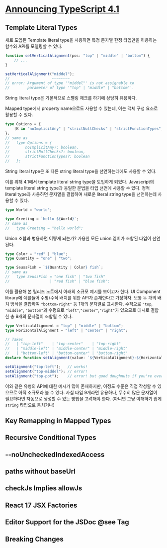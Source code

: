 # [Announcing TypeScript 4.1](https://devblogs.microsoft.com/typescript/announcing-typescript-4-1/)

## Template Literal Types
새로 도입된 Template literal type을 사용하면 특정 문자열 한정 타입만을 허용하는 함수와 API를 모델링할 수 있다.

```ts
function setVerticalAlignment(pos: "top" | "middle" | "bottom") {
    // ...
}

setVerticalAlignment("middel");
//                   ~~~~~~~~
// error: Argument of type '"middel"' is not assignable to
//        parameter of type '"top" | "middle" | "bottom"'.
```
String literal type은 기본적으로 스펠링 체크를 하기에 상당히 유용하다.

Mapped type에서 property name으로도 사용할 수 있는데, 이는 객체 구성 요소로 활용할 수 있다.

```ts
type Options = {
    [K in "noImplicitAny" | "strictNullChecks" | "strictFunctionTypes"]?: boolean
};
// same as
//   type Options = {
//       noImplicitAny?: boolean,
//       strictNullChecks?: boolean,
//       strictFunctionTypes?: boolean
//   };
```

String literal type은 또 다른 string literal type을 선언하는데에도 사용할 수 있다.

이를 위해 4.1에서 template literal string type을 도입하게 되었다. Javascript의 template literal string type과 동일한 문법을 타입 선언에 사용할 수 있다. 정적 literal type과 사용하면 문자열을 결합하여 새로운 literal string type을 선언하는데 사용할 수 있다.

```ts
type World = "world";

type Greeting = `hello ${World}`;
// same as
//   type Greeting = "hello world";
```

Union 조합과 병용하면 어떻게 되는가? 가용한 모든 union 멤버가 조합된 타입이 선언된다.

```ts
type Color = "red" | "blue";
type Quantity = "one" | "two";

type SeussFish = `${Quantity | Color} fish`;
// same as
//   type SeussFish = "one fish" | "two fish"
//                  | "red fish" | "blue fish";
```

이를 활용해 본 릴리즈 노트에서 아래의 소규모 예시를 보이고자 한다. UI Component library에 예를들어 수평/수직 배치를 위한 API가 존재한다고 가정하자. 보통 두 개의 배치 방식을 결합하여 `"bottom-right"` 등 1개의 문자열로 표시한다. 수직으로 `"top`, `"middle"`, `"bottom"`과 수평으로 `"left"`,`"center"`,`"right"`가 있으므로 대시로 결합한 총 9개의 문자열이 조합될 수 있다.

```ts
type VerticalAlignment = "top" | "middle" | "bottom";
type HorizontalAlignment = "left" | "center" | "right";

// Takes
//   | "top-left"    | "top-center"    | "top-right"
//   | "middle-left" | "middle-center" | "middle-right"
//   | "bottom-left" | "bottom-center" | "bottom-right"
declare function setAlignment(value: `${VerticalAlignment}-${HorizontalAlignment}`): void;

setAlignment("top-left");   // works!
setAlignment("top-middel"); // error!
setAlignment("top-pot");    // error! but good doughnuts if you're ever in Seattle
```

이와 같은 유형의 API에 대한 예시가 많이 존재하지만, 이정도 수준은 직접 작성할 수 있으므로 아직 소규모라 볼 수 있다. 사실 타입 9개라면 유용하나, 무수히 많은 문자열이 필요하다면 자동으로 생성할 수 있는 방법을 고려해야 한다. (아니면 그냥 이해하기 쉽게 `string` 타입으로 퉁치거나)

## Key Remapping in Mapped Types
## Recursive Conditional Types
## --noUncheckedIndexedAccess
## paths without baseUrl
## checkJs Implies allowJs
## React 17 JSX Factories
## Editor Support for the JSDoc @see Tag
## Breaking Changes